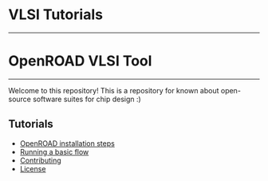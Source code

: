 # VLSI Tutorials
---

# OpenROAD VLSI Tool

---

Welcome to this repository! This is a repository for known about open-source software suites for chip design :)

## Tutorials

- [OpenROAD installation steps](./doc/OpenROAD%20installation%20steps.md)
- [Running a basic flow](./doc/Running%20flow%20for%20a%20design%20in%20OpenROAD.md)
- [Contributing](#contributing)
- [License](#license)



